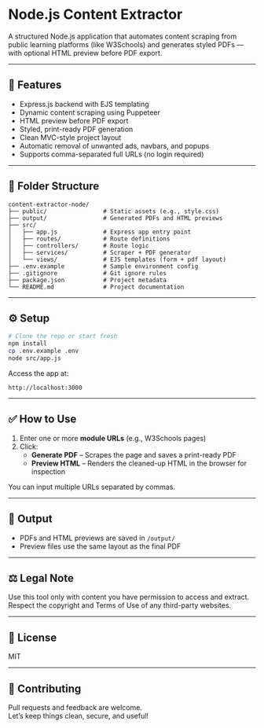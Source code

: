 # Node.js Content Extractor

A structured Node.js application that automates content scraping from public learning platforms (like W3Schools) and generates styled PDFs — with optional HTML preview before PDF export.

---

## 🚀 Features

- Express.js backend with EJS templating
- Dynamic content scraping using Puppeteer
- HTML preview before PDF export
- Styled, print-ready PDF generation
- Clean MVC-style project layout
- Automatic removal of unwanted ads, navbars, and popups
- Supports comma-separated full URLs (no login required)

---

## 📁 Folder Structure

```
content-extractor-node/
├── public/                # Static assets (e.g., style.css)
├── output/                # Generated PDFs and HTML previews
├── src/
│   ├── app.js             # Express app entry point
│   ├── routes/            # Route definitions
│   ├── controllers/       # Route logic
│   ├── services/          # Scraper + PDF generator
│   └── views/             # EJS templates (form + pdf layout)
├── .env.example           # Sample environment config
├── .gitignore             # Git ignore rules
├── package.json           # Project metadata
└── README.md              # Project documentation
```

---

## ⚙️ Setup

```bash
# Clone the repo or start fresh
npm install
cp .env.example .env
node src/app.js
```

Access the app at:

```
http://localhost:3000
```

---

## ✅ How to Use

1. Enter one or more **module URLs** (e.g., W3Schools pages)
2. Click:
   - **Generate PDF** – Scrapes the page and saves a print-ready PDF
   - **Preview HTML** – Renders the cleaned-up HTML in the browser for inspection

You can input multiple URLs separated by commas.

---

## 🧰 Output

- PDFs and HTML previews are saved in `/output/`
- Preview files use the same layout as the final PDF

---

## ⚖️ Legal Note

Use this tool only with content you have permission to access and extract.  
Respect the copyright and Terms of Use of any third-party websites.

---

## 📄 License

MIT

---

## 🙌 Contributing

Pull requests and feedback are welcome.  
Let’s keep things clean, secure, and useful!
